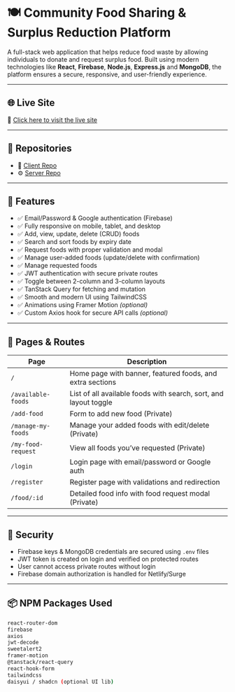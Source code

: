 # 🍽️ Community Food Sharing & Surplus Reduction Platform

A full-stack web application that helps reduce food waste by allowing individuals to donate and request surplus food. Built using modern technologies like **React**, **Firebase**, **Node.js**, **Express.js** and **MongoDB**, the platform ensures a secure, responsive, and user-friendly experience.

---

## 🌐 Live Site

🔗 [Click here to visit the live site](https://your-live-site-link.com)

---

## 📁 Repositories

- 🔧 [Client Repo](https://github.com/tirthorajmondal/food-sharing-client)
- ⚙️ [Server Repo](https://github.com/tirthorajmondal/food-sharing-server)

---

## 🚀 Features

- ✅ Email/Password & Google authentication (Firebase)
- ✅ Fully responsive on mobile, tablet, and desktop
- ✅ Add, view, update, delete (CRUD) foods
- ✅ Search and sort foods by expiry date
- ✅ Request foods with proper validation and modal
- ✅ Manage user-added foods (update/delete with confirmation)
- ✅ Manage requested foods
- ✅ JWT authentication with secure private routes
- ✅ Toggle between 2-column and 3-column layouts
- ✅ TanStack Query for fetching and mutation
- ✅ Smooth and modern UI using TailwindCSS
- ✅ Animations using Framer Motion *(optional)*
- ✅ Custom Axios hook for secure API calls *(optional)*

---

## 🧪 Pages & Routes

| Page | Description |
|------|-------------|
| `/` | Home page with banner, featured foods, and extra sections |
| `/available-foods` | List of all available foods with search, sort, and layout toggle |
| `/add-food` | Form to add new food (Private) |
| `/manage-my-foods` | Manage your added foods with edit/delete (Private) |
| `/my-food-request` | View all foods you’ve requested (Private) |
| `/login` | Login page with email/password or Google auth |
| `/register` | Register page with validations and redirection |
| `/food/:id` | Detailed food info with food request modal (Private) |

---

## 🔐 Security

- Firebase keys & MongoDB credentials are secured using `.env` files
- JWT token is created on login and verified on protected routes
- User cannot access private routes without login
- Firebase domain authorization is handled for Netlify/Surge

---

## 📦 NPM Packages Used

```bash
react-router-dom
firebase
axios
jwt-decode
sweetalert2
framer-motion
@tanstack/react-query
react-hook-form
tailwindcss
daisyui / shadcn (optional UI lib)

